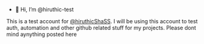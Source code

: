 - 👋 Hi, I’m @hiruthic-test


This is a test account for [@hiruthicShaSS](https://github.com/hiruthicShaSS).
I will be using this account to test auth, automation and other github related stuff for my projects. Please dont mind aynything posted here
